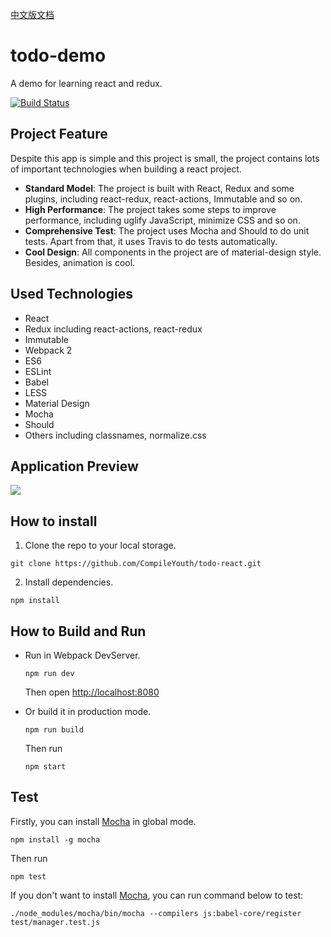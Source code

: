 [中文版文档](./README-zh-CN.md)

# todo-demo
A demo for learning react and redux.

[![Build Status](https://travis-ci.org/CompileYouth/todo-react.svg?branch=master)](https://travis-ci.org/CompileYouth/todo-react)

## Project Feature

Despite this app is simple and this project is small, the project contains lots of important technologies when building a react project.

- **Standard Model**: The project is built with React, Redux and some plugins, including react-redux, react-actions, Immutable and so on.
- **High Performance**: The project takes some steps to improve performance, including uglify JavaScript, minimize CSS and so on.
- **Comprehensive Test**: The project uses Mocha and Should to do unit tests. Apart from that, it uses Travis to do tests automatically.
- **Cool Design**: All components in the project are of material-design style. Besides, animation is cool.

## Used Technologies

- React
- Redux including react-actions, react-redux
- Immutable
- Webpack 2
- ES6
- ESLint
- Babel
- LESS
- Material Design
- Mocha
- Should
- Others including classnames, normalize.css


## Application Preview

![](http://i.giphy.com/26BGzZZdvcVRzKDBe.gif)

## How to install

1. Clone the repo to your local storage.

  ```
  git clone https://github.com/CompileYouth/todo-react.git
  ```

2. Install dependencies.

  ```
  npm install
  ```

## How to Build and Run

- Run in Webpack DevServer.

  ```
  npm run dev
  ```

  Then open <http://localhost:8080>

- Or build it in production mode.

  ```
  npm run build
  ```

  Then run

  ```
  npm start
  ```

## Test

Firstly, you can install [Mocha](https://github.com/mochajs/mocha) in global mode.

```
npm install -g mocha
```

Then run

```
npm test
```

If you don't want to install [Mocha](https://github.com/mochajs/mocha), you can run command below to test:

```
./node_modules/mocha/bin/mocha --compilers js:babel-core/register test/manager.test.js
```
